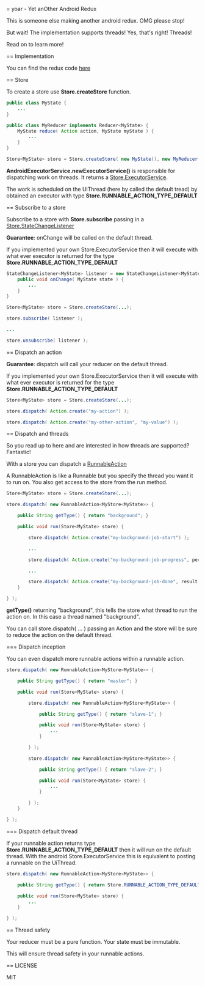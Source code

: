 = yoar - Yet anOther Android Redux

This is someone else making another android redux. OMG please stop!

But wait! The implementation supports threads! Yes, that's right! Threads!

Read on to learn more!

== Implementation

You can find the redux code [here](lib/src/main/java/com/github/kyleilantzis/yoar)

== Store

To create a store use **Store.createStore** function.

```java
public class MyState {
    ...
}

public class MyReducer implements Reducer<MyState> {
    MyState reduce( Action action, MyState myState ) {
        ...
    }
}

Store<MyState> store = Store.createStore( new MyState(), new MyReducer(), AndroidExecutorService.newExecutorService() );
```

**AndroidExecutorService.newExecutorService()** is responsible for dispatching work on threads. It returns a
[Store.ExecutorService](lib/src/main/java/com/github/kyleilantzis/yoar/redux/Store.java#L87).

The work is scheduled on the UiThread (here by called the default tread) by obtained an executor with type
**Store.RUNNABLE_ACTION_TYPE_DEFAULT**

== Subscribe to a store

Subscribe to a store with **Store.subscribe** passing in a
[Store.StateChangeListener](lib/src/main/java/com/github/kyleilantzis/yoar/redux/Store.java#L83)

**Guarantee**: onChange will be called on the default thread.

If you implemented your own Store.ExecutorService then it will execute with what ever executor is returned
for the type **Store.RUNNABLE_ACTION_TYPE_DEFAULT**

```java
StateChangeListener<MyState> listener = new StateChangeListener<MyState> {
    public void onChange( MyState state ) {
        ...
    }
}

Store<MyState> store = Store.createStore(...);

store.subscribe( listener );

...

store.unsubscribe( listener );
```

== Dispatch an action

**Guarantee**: dispatch will call your reducer on the default thread.

If you implemented your own Store.ExecutorService then it will execute with what ever executor is returned
for the type **Store.RUNNABLE_ACTION_TYPE_DEFAULT**

```java
Store<MyState> store = Store.createStore(...);

store.dispatch( Action.create("my-action") );

store.dispatch( Action.create("my-other-action", "my-value") );
```

== Dispatch and threads

So you read up to here and are interested in how threads are supported? Fantastic!

With a store you can dispatch a
[RunnableAction](lib/src/main/java/com/github/kyleilantzis/yoar/redux/RunnableAction.java)

A RunnableAction is like a Runnable but you specify the thread you want it to run on. You also get access
to the store from the run method.

```java
Store<MyState> store = Store.createStore(...);

store.dispatch( new RunnableAction<MyStore<MyState>> {

    public String getType() { return "background"; }

    public void run(Store<MyState> store) {

        store.dispatch( Action.create("my-background-job-start") );

        ...

        store.dispatch( Action.create("my-background-job-progress", percentDone ) );

        ...

        store.dispatch( Action.create("my-background-job-done", result ) );
    }

} );
```

**getType()** returning "background", this tells the store what thread to run the action on. In this case
a thread named "background".

You can call store.dispatch( ... ) passing an Action and the store will be sure to reduce the action on the
default thread.

=== Dispatch inception

You can even dispatch more runnable actions within a runnable action.

```java
store.dispatch( new RunnableAction<MyStore<MyState>> {

    public String getType() { return "master"; }

    public void run(Store<MyState> store) {

        store.dispatch( new RunnableAction<MyStore<MyState>> {

            public String getType() { return "slave-1"; }

            public void run(Store<MyState> store) {
                ...
            }

        } );

        store.dispatch( new RunnableAction<MyStore<MyState>> {

            public String getType() { return "slave-2"; }

            public void run(Store<MyState> store) {
                ...
            }

        } );
    }

} );
```

=== Dispatch default thread

If your runnable action returns type **Store.RUNNABLE_ACTION_TYPE_DEFAULT** then it will
run on the default thread. With the android Store.ExecutorService this is equivalent to posting a
runnable on the UiThread.

```java
store.dispatch( new RunnableAction<MyStore<MyState>> {

    public String getType() { return Store.RUNNABLE_ACTION_TYPE_DEFAULT; }

    public void run(Store<MyState> store) {
        ...
    }

} );
```

== Thread safety

Your reducer must be a pure function. Your state must be immutable.

This will ensure thread safety in your runnable actions.

== LICENSE

MIT
